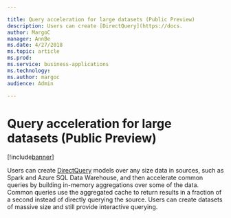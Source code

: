 ```yaml
---

title: Query acceleration for large datasets (Public Preview)
description: Users can create [DirectQuery](https://docs.
author: MargoC
manager: AnnBe
ms.date: 4/27/2018
ms.topic: article
ms.prod: 
ms.service: business-applications
ms.technology: 
ms.author: margoc
audience: Admin

---
```

#  Query acceleration for large datasets (Public Preview)




[!include[banner](../../../includes/banner.md)]

Users can create
[DirectQuery](https://docs.microsoft.com/en-us/power-bi/desktop-directquery-about)
models over any size data in sources, such as Spark and Azure SQL Data
Warehouse, and then accelerate common queries by building in-memory aggregations
over some of the data. Common queries use the aggregated cache to return results
in a fraction of a second instead of directly querying the source. Users can
create datasets of massive size and still provide interactive querying.
